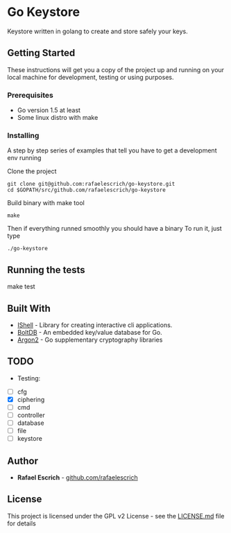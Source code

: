 # Go Keystore

Keystore written in golang to create and store safely your keys.

## Getting Started

These instructions will get you a copy of the project up and running on your local machine for development, testing or using purposes.

### Prerequisites

* Go version 1.5 at least
* Some linux distro with make

### Installing

A step by step series of examples that tell you have to get a development env running

Clone the project

```
git clone git@github.com:rafaelescrich/go-keystore.git 
cd $GOPATH/src/github.com/rafaelescrich/go-keystore
```

Build binary with make tool

```
make
```
Then if everything runned smoothly you should have a binary
To run it, just type

```
./go-keystore
```

## Running the tests

make test

## Built With

* [IShell](https://github.com/abiosoft/ishell) - Library for creating interactive cli applications.
* [BoltDB](https://github.com/boltdb/bolt) - An embedded key/value database for Go.
* [Argon2](https://github.com/golang/crypto/tree/master/argon2) - Go supplementary cryptography libraries

## TODO

* Testing:
* [ ] cfg
* [x] ciphering
* [ ] cmd
* [ ] controller
* [ ] database
* [ ] file
* [ ] keystore

## Author

* **Rafael Escrich** - [github.com/rafaelescrich](https://github.com/rafaelescrich)

## License

This project is licensed under the GPL v2 License - see the [LICENSE.md](LICENSE.md) file for details